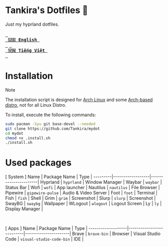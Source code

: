 # Tankira's Dotfiles 🌈
Just my hyprland dotfiles.<br><br>
<a href="https://github.com/Tankira/mydot/blob/main/README.md"><kbd> <br> <b>🇺🇸 English</b> <br> </kbd></a>
<a href="https://github.com/Tankira/mydot/blob/main/README.vi-VN.md"><kbd> <br> <b>🇻🇳 Tiếng Việt</b> <br> </kbd></a>

# Installation
> [!NOTE]
> The installation script is designed for [Arch Linux](https://wiki.archlinux.org/title/Arch_Linux) and some [Arch-based distro](https://wiki.archlinux.org/title/Arch-based_distributions), not for all Linux Distro.

To install, execute the following commands:
```bash
sudo pacman -Syu git base-devel --needed
git clone https://github.com/Tankira/mydot
cd mydot
chmod +x .install.sh
./install.sh
```
# Used packages
[ System ]
Name     | Package Name     | Type                 |
---------|------------------|----------------------|
Hyprland | `hyprland`       | Window Manager       |
Waybar   | `waybar`         | Status Bar           |
Wofi     | `wofi`           | App launcher         |
Nautilus | `nautilus`       | File Browser         |
Pipewire | `pipewire-pulse` | Audio & Video Server |
Foot     | `foot`           | Terminal             |
Fish     | `fish`           | Shell                |
Grim     | `grim`           | Screenshot           |
Slurp    | `slurp`          | Screenshot           |
SwayBG   | `swaybg`         | Wallpaper            |
WLogout  | `wlogout`        | Logout Screen        |
Ly       | `ly`             | Display Manager      |

<br>

[ Apps ]
Name               | Package Name             | Type                 |
-------------------|--------------------------|----------------------|
Brave              | `brave-bin`              | Browser              |
Visual Studio Code | `visual-studio-code-bin` | IDE                  |
